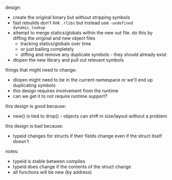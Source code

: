 design:

- create the original binary but without stripping symbols
- fast rebuilds don't link `.rlibs` but instead use `-undefined dynamic_lookup`
- attempt to merge statics/globals within the new out file. do this by diffing the original and new object files
  - tracking statics/globals over time
  - or just bailing completely
  - diffing and remove any duplicate symbols - they should already exist
- dlopen the new library and pull out relevant symbols

things that might need to change:
- dlopen might need to be in the current namespace or we'll end up duplicating symbols
- this design requires involvement from the runtime
- can we get it to not require runtime support?

this design is good because:
- new() is tied to drop() - objects can shift in size/layout without a problem

this design is bad because:
- typeid changes for structs if their fields change even if the struct itself doesn't

notes:
- typeid is stable between compiles
- typeid does change if the contents of the struct change
- all functions will be new (by address)
